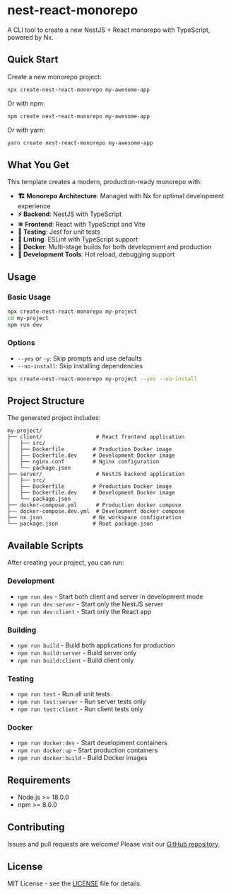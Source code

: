 # nest-react-monorepo

A CLI tool to create a new NestJS + React monorepo with TypeScript, powered by Nx.

## Quick Start

Create a new monorepo project:

```bash
npx create-nest-react-monorepo my-awesome-app
```

Or with npm:

```bash
npm create nest-react-monorepo my-awesome-app
```

Or with yarn:

```bash
yarn create nest-react-monorepo my-awesome-app
```

## What You Get

This template creates a modern, production-ready monorepo with:

- **🏗️ Monorepo Architecture**: Managed with Nx for optimal development experience
- **⚡ Backend**: NestJS with TypeScript
- **⚛️ Frontend**: React with TypeScript and Vite
- **🧪 Testing**: Jest for unit tests
- **🔧 Linting**: ESLint with TypeScript support
- **🐳 Docker**: Multi-stage builds for both development and production
- **🚀 Development Tools**: Hot reload, debugging support

## Usage

### Basic Usage

```bash
npx create-nest-react-monorepo my-project
cd my-project
npm run dev
```

### Options

- `--yes` or `-y`: Skip prompts and use defaults
- `--no-install`: Skip installing dependencies

```bash
npx create-nest-react-monorepo my-project --yes --no-install
```

## Project Structure

The generated project includes:

```
my-project/
├── client/                 # React frontend application
│   ├── src/
│   ├── Dockerfile         # Production Docker image
│   ├── Dockerfile.dev     # Development Docker image
│   ├── nginx.conf         # Nginx configuration
│   └── package.json
├── server/                 # NestJS backend application
│   ├── src/
│   ├── Dockerfile         # Production Docker image
│   ├── Dockerfile.dev     # Development Docker image
│   └── package.json
├── docker-compose.yml      # Production docker compose
├── docker-compose.dev.yml  # Development docker compose
├── nx.json                # Nx workspace configuration
└── package.json           # Root package.json
```

## Available Scripts

After creating your project, you can run:

### Development
- `npm run dev` - Start both client and server in development mode
- `npm run dev:server` - Start only the NestJS server
- `npm run dev:client` - Start only the React app

### Building
- `npm run build` - Build both applications for production
- `npm run build:server` - Build server only
- `npm run build:client` - Build client only

### Testing
- `npm run test` - Run all unit tests
- `npm run test:server` - Run server tests only
- `npm run test:client` - Run client tests only

### Docker
- `npm run docker:dev` - Start development containers
- `npm run docker:up` - Start production containers
- `npm run docker:build` - Build Docker images

## Requirements

- Node.js >= 18.0.0
- npm >= 8.0.0

## Contributing

Issues and pull requests are welcome! Please visit our [GitHub repository](https://github.com/anadi45/nest-react-monorepo).

## License

MIT License - see the [LICENSE](LICENSE) file for details.
